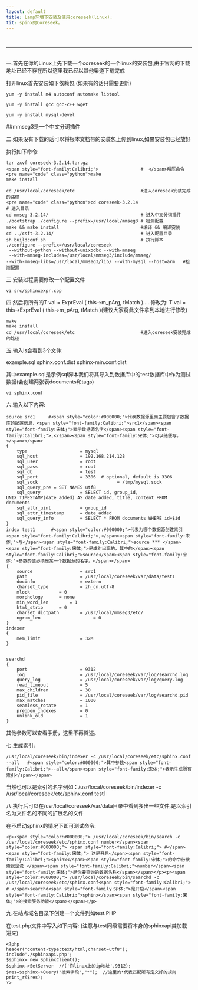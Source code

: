 ```yaml
---
layout: default
title: Lamp环境下安装及使用coreseek(linux);
tit: spinx的Coreseek。
---
```

<br>
<hr>
<br>
   一.首先在你的Linux上先下载一个coreseek的一个linux的安装包,由于官网的下载地址已经不存在所以这里我已经以其他渠道下载完成

打开linux首先安装如下依赖包;(如果有的话只需要更新)

    yum -y install m4 autoconf automake libtool  
      
    yum -y install gcc gcc-c++ wget  
      
    yum -y install mysql-devel  

##mmseg3是一个中文分词插件

二.如果没有下载的话可以将根本文档带的安装包上传到linux,如果安装包已经放好

 执行如下命令:


    tar zxvf coreseek-3.2.14.tar.gz               
    <span style="font-family:Calibri;">                #  </span>解压命令<pre name="code" class="python">make  
    make install  
      
    cd /usr/local/coreseek/etc                         #进入coreseek安装完成的路径  
    <pre name="code" class="python">cd coreseek-3.2.14                                 # 进入目录  
    cd mmseg-3.2.14/                                   # 进入中文分词插件  
    ./bootstrap ./configure --prefix=/usr/local/mmseg3 # 检测配置  
    make && make install                               #编译 && 编译安装  
    cd ../csft-3.2.14/                                 # 进入配置目录  
    sh buildconf.sh                                    # 执行脚本  
    ./configure --prefix=/usr/local/coreseek  
     --without-python --without-unixodbc --with-mmseg  
     --with-mmseg-includes=/usr/local/mmseg3/include/mmseg/   
    --with-mmseg-libs=/usr/local/mmseg3/lib/ --with-mysql --host=arm   #检测配置  

三.安装过程需要修改一个配置文件

    vi src/sphinxexpr.cpp  

四.然后将所有的T val = ExprEval ( this->m_pArg, tMatch ).....修改为:  T val = this->ExprEval ( this->m_pArg, tMatch )(建议大家将此文件拿到本地进行修改)


    make  
    make install  
    cd /usr/local/coreseek/etc                         #进入coreseek安装完成的路径  

五.输入ls会看到3个文件:

example.sql  sphinx.conf.dist  sphinx-min.conf.dist

其中example.sql是示例sql脚本我们将其导入到数据库中的test数据库中作为测试数据(会创建两张表documents和tags)


    vi sphinx.conf  

六.输入以下内容:


    source src1     #<span style="color:#000000;">代表数据源里面主要包含了数据库的配置信息，<span style="font-family:Calibri;">src1</span><span style="font-family:宋体;">表示数据源名字</span><span style="font-family:Calibri;">,</span><span style="font-family:宋体;">可以随便写。</span></span>  
    {  
        type                    = mysql  
        sql_host                = 192.168.214.128  
        sql_user                = root  
        sql_pass                = root  
        sql_db                  = test  
        sql_port                = 3306  # optional, default is 3306  
        sql_sock                              = /tmp/mysql.sock  
        sql_query_pre = SET NAMES utf8  
        sql_query               = SELECT id, group_id, UNIX_TIMESTAMP(date_added) AS date_added, title, content FROM documents  
        sql_attr_uint           = group_id  
        sql_attr_timestamp      = date_added  
        sql_query_info          = SELECT * FROM documents WHERE id=$id  
    }  
    index test1      #<span style="color:#000000;">代表为哪个数据源创建索引<span style="font-family:Calibri;">,</span><span style="font-family:宋体;">与</span><span style="font-family:Calibri;">source *** </span><span style="font-family:宋体;">是成对出现的，其中的</span><span style="font-family:Calibri;">source</span><span style="font-family:宋体;">参数的值必须是某一个数据源的名字。</span></span>  
    {  
        source                  = src1  
        path                    = /usr/local/coreseek/var/data/test1  
        docinfo                 = extern  
        charset_type            = zh_cn.utf-8  
        mlock           = 0  
        morphology      = none  
        min_word_len        = 1  
        html_strip      = 0  
        charset_dictpath        = /usr/local/mmseg3/etc/  
        ngram_len                    = 0  
    }  
    indexer  
    {  
        mem_limit               = 32M  
    }  
      
      
    searchd  
    {  
        port                    = 9312  
        log                     = /usr/local/coreseek/var/log/searchd.log  
        query_log               = /usr/local/coreseek/var/log/query.log  
        read_timeout            = 5  
        max_children            = 30  
        pid_file                = /usr/local/coreseek/var/log/searchd.pid  
        max_matches             = 1000  
        seamless_rotate         = 1  
        preopen_indexes         = 0  
        unlink_old              = 1  
    }  

其他参数可以查看手册，这里不再赘述。

七.生成索引:


    /usr/local/coreseek/bin/indexer -c /usr/local/coreseek/etc/sphinx.conf --all   #<span style="color:#000000;">其中参数<span style="font-family:Calibri;">--all</span><span style="font-family:宋体;">表示生成所有索引</span></span>  

当然也可以是索引的名字例如：/usr/local/coreseek/bin/indexer -c /usr/local/coreseek/etc/sphinx.conf test1

八.执行后可以在/usr/local/coreseek/var/data目录中看到多出一些文件,是以索引名为文件名的不同的扩展名的文件

在不启动sphinx的情况下即可测试命令:


    <p><span style="color:#000000;"> /usr/local/coreseek/bin/search -c /usr/local/coreseek/etc/sphinx.conf number</span><span style="color:#000000;"> <span style="font-family:Calibri;"> #</span><span style="font-family:宋体;"> 这是开启</span><span style="font-family:Calibri;">sphinx</span><span style="font-family:宋体;">的命令行搜索就是说 </span><span style="font-family:Calibri;">number</span><span style="font-family:宋体;">是你要查询的数据名称</span></span></p><p><span style="color:#000000;"> /usr/local/coreseek/bin/searchd -c /usr/local/coreseek/etc/sphinx.conf<span style="font-family:Calibri;">                # </span>searchd<span style="font-family:宋体;">是开启</span><span style="font-family:Calibri;">sphinx</span><span style="font-family:宋体;">的搜索服务功能</span></span></p>  

九.在站点域名目录下创建一个文件列如test.PHP

在test.php文件中写入如下内容:   (注意与test同级需要将本身的sphinxapi类加载进来)


    <?php  
    header("content-type:text/html;charset=utf8");  
    include'./sphinxapi.php';  
    $sphinx= new SphinxClient();  
    $sphinx->SetServer  //('你linux上的ip地址',9312);  
    $res=$sphinx->Query("搜索字段","*");  //这里的*代表匹配所有定义好的规则  
    print_r($res);  
    ?>  